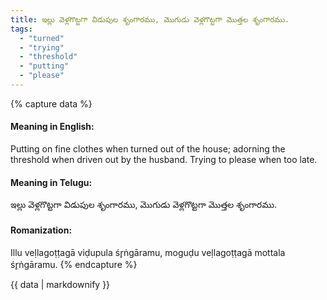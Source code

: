 ```yaml
---
title: ఇల్లు వెళ్లగొట్టగా విడుపుల శృంగారము, మొగుడు వెళ్లగొట్టగా మొత్తల శృంగారము.
tags:
  - "turned"
  - "trying"
  - "threshold"
  - "putting"
  - "please"
---
```


{% capture data %}
#### Meaning in English:
Putting on fine clothes when turned out of the house; adorning the threshold when driven out by the husband.
Trying to please when too late.

#### Meaning in Telugu:
ఇల్లు వెళ్లగొట్టగా విడుపుల శృంగారము, మొగుడు వెళ్లగొట్టగా మొత్తల శృంగారము.

#### Romanization:
Illu veḷlagoṭṭagā viḍupula śr̥ṅgāramu, moguḍu veḷlagoṭṭagā mottala śr̥ṅgāramu.
{% endcapture %}

{{ data | markdownify }}

